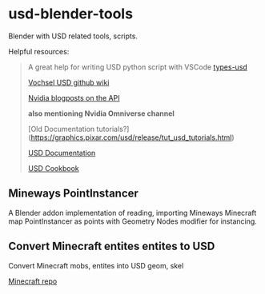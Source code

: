 # usd-blender-tools
Blender with USD related tools, scripts.

Helpful resources:

> A great help for writing USD python script with VSCode
> [types-usd](https://pypi.org/project/types-usd)
> 
> [Vochsel USD github wiki](https://github.com/Vochsel/vochsel_wiki/blob/master/usd.md)
> 
> [Nvidia blogposts on the API](https://developer.nvidia.com/usd/tutorials)
> 
> **also mentioning Nvidia Omniverse channel**
>
> [Old Documentation tutorials?] (https://graphics.pixar.com/usd/release/tut_usd_tutorials.html)
> 
> [USD Documentation](https://openusd.org/release/api/index.html)
> 
> [USD Cookbook](https://github.com/ColinKennedy/USD-Cookbook)
>

## Mineways PointInstancer
A Blender addon implementation of reading, importing Mineways Minecraft map PointInstancer as points with Geometry Nodes modifier for instancing.

## Convert Minecraft entites entites to USD

Convert Minecraft mobs, entites into USD geom, skel

[Minecraft repo](https://github.com/Mojang/bedrock-samples/preview/)
